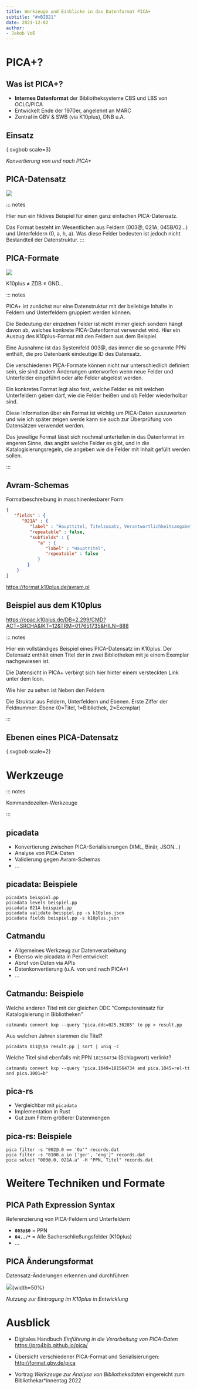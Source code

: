 ```yaml
---
title: Werkzeuge und Einblicke in das Datenformat PICA+
subtitle: "#vBIB21"
date: 2021-12-02
author:
- Jakob Voß
---
```


# PICA+?

## Was ist PICA+?

- **Internes Datenformat** der Bibliotheksysteme CBS und LBS von OCLC/PICA
- Entwickelt Ende der 1970er, angelehnt an MARC
- Zentral in GBV & SWB (via K10plus), DNB u.A.

## Einsatz

[](einsatz.bob){.svgbob scale=3}

*Konvertierung von und nach PICA+*

## PICA-Datensatz

![](../img/pica-syntax-light.png)

::: notes

Hier nun ein fiktives Beispiel für einen ganz einfachen PICA-Datensatz.

Das Format besteht im Wesentlichen aus Feldern (003@, 021A, 045B/02...) und Unterfeldern (0, a, h, a). Was diese Felder bedeuten ist jedoch nicht Bestandteil der Datenstruktur.
:::

## PICA-Formate

![](../img/format-beispiel-k10plus.png)

K10plus ≠ ZDB ≠ GND...

::: notes

PICA+ ist zunächst nur eine Datenstruktur mit der beliebige Inhalte in Feldern und Unterfeldern gruppiert werden können.

Die Bedeutung der einzelnen Felder ist nicht immer gleich sondern hängt davon ab, welches konkrete PICA-Datenformat verwendet wird. Hier ein Auszug des K10plus-Format mit den Feldern aus dem Beispiel.

Eine Ausnahme ist das Systemfeld 003@, das immer die so genannte PPN enthält, die pro Datenbank eindeutige ID des Datensatz.

Die verschiedenen PICA-Formate können nicht nur unterschiedlich definiert sein, sie sind zudem Änderungen unterworfen wenn neue Felder und Unterfelder eingeführt oder alte Felder abgelöst werden.

Ein konkretes Format legt also fest, welche Felder es mit welchen Unterfeldern geben darf, wie die Felder heißen und ob Felder wiederholbar sind.

Diese Information über ein Format ist wichtig um PICA-Daten auszuwerten und wie ich später zeigen werde kann sie auch zur Überprüfung von Datensätzen verwendet werden.

Das jeweilige Format lässt sich nochmal unterteilen in das Datenformat im engeren Sinne, das angibt welche Felder es gibt, und in die Katalogisierungsregeln, die angeben wie die Felder mit Inhalt gefüllt werden sollen.

:::

## Avram-Schemas

Formatbeschreibung in maschinenlesbarer Form

~~~json
{
   "fields" : {
      "021A" : {
         "label" : "Haupttitel, Titelzusatz, Verantwortlichkeitsangabe",
         "repeatable" : false,
         "subfields" : {
            "a" : {
               "label" : "Haupttitel",
               "repeatable" : false
            }
        }
    }
}
~~~

<https://format.k10plus.de/avram.pl>

## Beispiel aus dem K10plus

<https://opac.k10plus.de/DB=2.299/CMD?ACT=SRCHA&IKT=12&TRM=017651735&HILN=888>

::: notes

Hier ein vollständiges Beispiel eines PICA-Datensatz im K10plus. Der Datensatz enthält einen Titel der in zwei Bibliotheken mit je einem Exemplar nachgewiesen ist.

Die Datensicht in PICA+ verbirgt sich hier hinter einem versteckten Link unter dem Icon.

Wie hier zu sehen ist
Neben den Feldern

Die Struktur aus Feldern, Unterfeldern und Ebenen.
Erste Ziffer der Feldnummer: Ebene (0=Titel, 1=Bibliothek, 2=Exemplar)

:::

## Ebenen eines PICA-Datensatz

[](ebenen.bob){.svgbob scale=2}

# Werkzeuge

::: notes

Kommandozeilen-Werkzeuge

:::

## picadata

- Konvertierung zwischen PICA-Serialisierungen (XML, Binär, JSON...)
- Analyse von PICA-Daten
- Validierung gegen Avram-Schemas
- ...

## picadata: Beispiele

~~~
picadata beispiel.pp
picadata levels beispiel.pp
picadata 021A beispiel.pp
picadata validate beispiel.pp -s k10plus.json
picadata fields beispiel.pp -s k10plus.json
~~~~

## Catmandu

- Allgemeines Werkzeug zur Datenverarbeitung
- Ebenso wie picadata in Perl entwickelt
- Abruf von Daten via APIs
- Datenkonvertierung (u.A. von und nach PICA+)
- ...

## Catmandu: Beispiele

Welche anderen Titel mit der gleichen DDC "Computereinsatz für Katalogisierung in Bibliotheken"

    catmandu convert kxp --query "pica.ddc=025.30285" to pp > result.pp

Aus welchen Jahren stammen die Titel?

    picadata 011@\$a result.pp | sort | uniq -c

Welche Titel sind ebenfalls mit PPN `181564734` (Schlagwort) verlinkt?

    catmandu convert kxp --query "pica.1049=181564734 and pica.1045=rel-tt and pica.1001=b"

## pica-rs

- Vergleichbar mit `picadata`
- Implementation in Rust
- Gut zum Filtern größerer Datenmengen

## pica-rs: Beispiele

~~~
pica filter -s "002@.0 == 'Oa'" records.dat
pica filter -s "0100.a in ['ger', 'eng']" records.dat
pica select "003@.0, 021A.a" -H "PPN, Titel" records.dat
~~~

# Weitere Techniken und Formate

## PICA Path Expression Syntax

Referenzierung von PICA-Feldern und Unterfeldern

* **`003@$0`** = PPN
* **`04../*`** = Alle Sacherschließungsfelder (K10plus)
* ...

## PICA Änderungsformat

Datensatz-Änderungen erkennen und durchführen

![](../img/patch-example.png){width=50%}

*Nutzung zur Eintragung im K10plus in Entwicklung*

# Ausblick

* Digitales Handbuch *Einführung in die Verarbeitung von PICA-Daten*
  <https://pro4bib.github.io/pica/>

* Übersicht verschiedener PICA-Format und Serialisierungen:
  <http://format.gbv.de/pica>

* Vortrag *Werkzeuge zur Analyse von Bibliotheksdaten* 
  eingereicht zum Bibliothekar*innentag 2022
